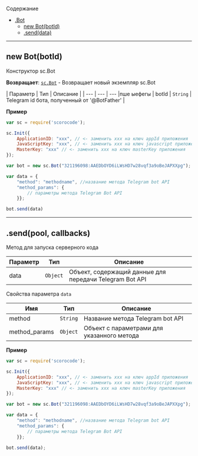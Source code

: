 <a name="sc.Bot"></a>

Содержание

* [.Bot](#sc.Bot)
    * [new Bot(botId)](#new_sc.Bot)
    * [.send(data)](#sc.Bot+send) 

----------------------------------------------------------------------------------------------

<a name="new_sc.Bot"></a>

## new Bot(botId)

Конструктор sc.Bot

**Возвращает**: <code>[sc.Bot](#sc.Bot)</code> - Возвращает новый экземпляр sc.Bot

| Параметр | Тип | Описание |
| --- | --- | --- |пше ыефегы
| botId | <code>String</code> | Telegram id бота, полученный от '@BotFather' |

**Пример**

```js
var sc = require('scorocode');

sc.Init({
    ApplicationID: "xxx", // <- заменить xxx на ключ appId приложения
    JavaScriptKey: "xxx", // <- заменить xxx на ключ javascript приложения
    MasterKey: "xxx" // <- заменить xxx на ключ masterKey приложения
});

var bot = new sc.Bot("321196098:AAEDbOYD6iLWsHD7w28vqf3a9oBeJAPXXpg");

var data = {
    "method": "methodname", //название метода Telegram bot API 
    "method_params": {
        // параметры метода Telegram Bot API
    }};

bot.send(data)
```
--------------------------------------------------------------------------

<a name="sc.Bot+send"></a>

## .send(pool, callbacks) 

Метод для запуска серверного кода

| Параметр | Тип | Описание |
| --- | --- | --- |
| data | <code>Object</code> | Объект, содержащий данные для передачи Telegram Bot API |

Свойства параметра `data`

| Имя | Тип | Описание |
| --- | --- | --- |
| method | <code>String</code> | Название метода Telegram bot API  |
| method_params | <code>Object</code> | Объект с параметрами для указанного метода |

**Пример**

```js
var sc = require('scorocode');

sc.Init({
    ApplicationID: "xxx", // <- заменить xxx на ключ appId приложения
    JavaScriptKey: "xxx", // <- заменить xxx на ключ javascript приложения
    MasterKey: "xxx" // <- заменить xxx на ключ masterKey приложения
});

var bot = new sc.Bot("321196098:AAEDbOYD6iLWsHD7w28vqf3a9oBeJAPXXpg");

var data = {
    "method": "methodname", //название метода Telegram bot API 
    "method_params": {
        // параметры метода Telegram Bot API
    }};

bot.send(data);
```